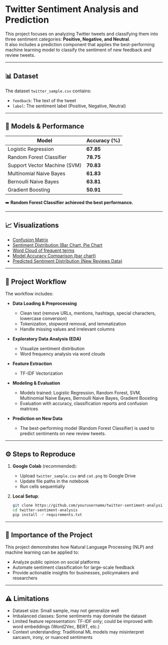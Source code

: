 # Twitter Sentiment Analysis and Prediction  

This project focuses on analyzing Twitter tweets and classifying them into three sentiment categories: **Positive, Negative, and Neutral**.  
It also includes a prediction component that applies the best-performing machine learning model to classify the sentiment of new feedback and review tweets.  

---

## 📊 Dataset  

The dataset `twitter_sample.csv` contains:  

- `feedback`: The text of the tweet  
- `label`: The sentiment label (Positive, Negative, Neutral)  

---

## 🤖 Models & Performance  

| Model                        | Accuracy (%) |
|-------------------------------|--------------|
| Logistic Regression           | **67.85**    |
| Random Forest Classifier      | **78.75**    |
| Support Vector Machine (SVM)  | **70.83**    |
| Multinomial Naive Bayes       | **61.83**    |
| Bernoulli Naive Bayes         | **63.81**    |
| Gradient Boosting             | **50.91**    |

➡️ **Random Forest Classifier achieved the best performance.**

---

## 📈 Visualizations  

- [Confusion Matrix](https://github.com/Temprog/Twitter-Sentiment-Analysis-NLP/blob/main/visualizations/confusion_matrix_svm.png)
- [Sentiment Distribution (Bar Chart, Pie Chart](https://github.com/Temprog/Twitter-Sentiment-Analysis-NLP/blob/main/visualizations/sentiment_distribution.png)
- [Word Cloud of frequent terms](https://github.com/Temprog/Twitter-Sentiment-Analysis-NLP/blob/main/visualizations/wordcloud.png)
- [Model Accuracy Comparison (bar chart)](https://github.com/Temprog/Twitter-Sentiment-Analysis-NLP/blob/main/visualizations/model_accuracy.png)
- [Predicted Sentiment Distribution (New Reviews Data)](https://github.com/Temprog/Twitter-Sentiment-Analysis-NLP/blob/main/visualizations/predicted_sentiment.png)

---

## 📌 Project Workflow  

The workflow includes:  

- **Data Loading & Preprocessing**  
  - Clean text (remove URLs, mentions, hashtags, special characters, lowercase conversion)  
  - Tokenization, stopword removal, and lemmatization  
  - Handle missing values and irrelevant columns  

- **Exploratory Data Analysis (EDA)**  
  - Visualize sentiment distribution  
  - Word frequency analysis via word clouds  

- **Feature Extraction**  
  - TF-IDF Vectorization  

- **Modeling & Evaluation**  
  - Models trained: Logistic Regression, Random Forest, SVM, Multinomial Naive Bayes, Bernoulli Naive Bayes, Gradient Boosting  
  - Evaluation with accuracy, classification reports and confusion matrices  

- **Prediction on New Data**  
  - The best-performing model (Random Forest Classifier) is used to predict sentiments on new review tweets.  

---

## ⚙️ Steps to Reproduce  

1. **Google Colab** (recommended):  
   - Upload `twitter_sample.csv` and `cat.png` to Google Drive  
   - Update file paths in the notebook  
   - Run cells sequentially  

2. **Local Setup**:  
   ```bash
   git clone https://github.com/yourusername/twitter-sentiment-analysis.git
   cd twitter-sentiment-analysis
   pip install -r requirements.txt

---

## 🌟 Importance of the Project

This project demonstrates how Natural Language Processing (NLP) and machine learning can be applied to:

- Analyze public opinion on social platforms
- Automate sentiment classification for large-scale feedback
- Provide actionable insights for businesses, policymakers and researchers

---

## ⚠️ Limitations

- Dataset size: Small sample, may not generalize well
- Imbalanced classes: Some sentiments may dominate the dataset
- Limited feature representation: TF-IDF only; could be improved with word embeddings (Word2Vec, BERT, etc.)
- Context understanding: Traditional ML models may misinterpret sarcasm, irony, or nuanced sentiments
